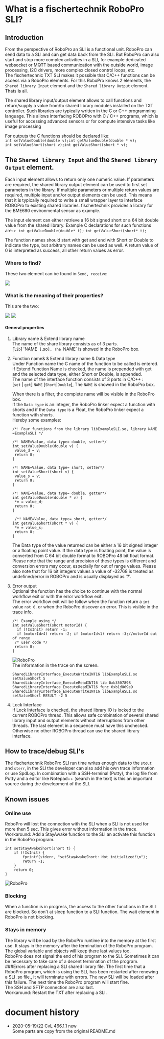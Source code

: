 # What is a fischertechnik RoboPro SLI?
## Introduction
From the perspective of RoboPro an SLI is a functional unit. RoboPro can send data to a SLI and can get data back from the SLI. But RoboPro can also start and stop more complex activities in a SLI, for example dedicated websocket or MQTT based communication with the outside world, image processing, I2C drivers, more complex closed control loops, etc.<br/>
The fischertechnic TXT SLI makes it possible that C/C++ functions can be access via a RoboPro elements.
For this RoboPro knows 2 elements, the `Shared library Input` element and the `Shared library Output` element. Thats is all.

The shared library input/output element allows to call functions and return/supply a value from/to shared library modules installed on the TXT controller. Such libraries are typically written in the C or C++ programming language. This allows interfacing ROBOPro with C / C++ programs, which is useful for accessing advanced sensors or for compute intensive tasks like image processing

For outputs the C functions should be declared like:<br/>
 `int setValueDouble(double v);int getValueDouble(double * v);`<br/> `int setValueShort(short v);int getValueShort(short * v); `

## The `Shared library Input` and the `Shared library Output` element.
Each input element allows to return only one numeric value. If parameters are required, the shared library output element can be used to first set parameters in the library. If multiple parameters or multiple return values are required, multiple input and/or output elements can be used. This means that it is typically required to write a small wrapper layer to interface ROBOPro to existing shared libraries. fischertechnik provides a library for the BME680 environmental sensor as example.

The input element can either retrieve a 16 bit signed short or a 64 bit double value from the shared library. Example C declarations for such functions are: `c int getValueDouble(double* t);` `int getValueShort(short* t);`

The function names should start with get and end with Short or Double to indicate the type, but arbitrary names can be used as well. A return value of 0 is interpreted as success, all other return values as error.

### Where to find?
These two element can be found in `Send, receive`:

![](./docs/sli/element(both).PNG)

### What is the meaning of their properties?
This are the two:

![](./docs/sli/element(set).png)  ![](./docs/sli/element(get).png)

#### General properties
1. Library name & Extend library name<br/>
   The name of the share library consists as of 3 parts. <br/>
   [`lib`] 'NAME` [`.so`], The `NAME` is showed in the RoboPro box. <br/>
2. Function name& & Extend library name & Data type<br/>
   Under Function name the C name of the function to be called is entered. If Extend Function Name is checked, the name is prepended with get and the selected data type, either Short or Double, is appended.<br/>
   The name of the interface function consists of 3 parts in C/C++ :<br/>
   [`set` | `get`] `NAME` [`Short`|`Double`], The `NAME` is showed in the RoboPro box. <br/>

   When there is a filter, the complete name will be visible in the RoboPro box.<br/>
   If the `Data type` is an integer, the RoboPro linker expect a function with shorts and
   if the `Data type` is a Float, the RoboPro linker expect a function with shorts.<br/>
   Hereby some examples:
   ```
   /*! Four functions from the library libExampleSLI.so, library NAME =ExampleSLI */

   /*! NAME=Value, data type= double, setter*/
   int setValueDouble(double v) {
   	value_d = v;
   	return 0;
   }

   /*! NAME=Value, data type= short, setter*/
   int setValueShort(short v) {
   	value_s = v;
   	return 0;
   }

   /*! NAME=Value, data type= double, getter*/
   int getValueDouble(double * v) {
   	*v = value_d;
   	return 0;
   }

    /*! NAME=Value, data type= short, getter*/
   int getValueShort(short * v) {
   	*v = value_s;
   	return 0;
   }
   ```
   The Data type of the value returned can be either a 16 bit signed integer or a floating point value. If the data type is floating point, the value is converted from C 64 bit double format to ROBOPro 48 bit float format. Please note that the range and precision of these types is different and conversion errors may occur, especially for out of range values. Please also note that for 16 bit integers values a value of -32768 is treated as undefined/error in ROBOPro and is usually displayed as '?'.

3. Error output<br/>
   Optional the function has the choice to continue with the normal workflow exit or with the error workflow exit.<br/>
   The error workflow exit will be follow when the function return a `int` value `not 0`. or when the RoboPro discover an error. This is visible in the trace info.<br/>
   ```
   /*! Example using */
   int setValueShort(short motorId) {
   	 if (!IsInit) return -1;
     if (motorId>4) return -2; if (motorId<1) return -3;//motorId out of range
   	/* user code */
   	return 0;
   }
   ```
   ![RoboPro](./docs/sli/element(error).png)<br/>
   The information in the trace on the screen.
   ```
   SharedLibraryInterface_ExecuteWriteINT16 libExampleSLI.so setValueShort 5
   SharedLibraryInterface_ExecuteReadINT16 lib 0xb3507898
   SharedLibraryInterface_ExecuteReadINT16 func 0xb1d809e9
   SharedLibraryInterface_ExecuteWriteINT16 libExampleSLI.so setValueShort RESULT -2 5

   ```
4. Lock Interface<br/>
    If Lock Interface is checked, the shared library IO is locked to the current ROBOPro thread. This allows safe combination of several shared library input and output elements without interruptions from other threads. The last element in a sequence must have this unchecked. Otherwise no other ROBOPro thread can use the shared library interface.

## How to trace/debug SLI's
  The fischertechnik RoboPro SLI run time writes enough data to the `stout` and `sterr`, in the SLI the developer can also add his own trace information or use SpdLog. In combination with a SSH-terminal (Putty), the log file from Putty and a editor like Notepad++ (search in the text) is this an important source during the development of the SLI.
## Known issues<br/>
### Online use
RoboPro will lost the connection with the SLI when a SLI is not used for more then 5 sec. This gives error without information in the trace.<br/> Workaround: Add a StayAwake function to the SLI an activate this function in the RoboPro program.
```
int setStayAwakeShort(short t) {
	if (!IsInit) {
		fprintf(stderr, "setStayAwakeShort: Not initialized!\n");
		return -1;
	}
	return 0;
}
```
 ![RoboPro](./docs/sli/element(5s).png)<br/>

### Blocking
When a function is in progress, the access to the other functions in the SLI are blocked. So don't at sleep function to a SLI function. The wait element in RoboPro is not blocking.
### Stays in memory
The library will be load by the RoboPro runtime into the memory at the first use. It stays in the memory after the termination of the RoboPro program. The global variable and objects will keep there last values too.<br/>
RoboPro does not signal the end of his program to the SLI. Sometimes it can be necessary to take care of a decent termination of the program.
###Errors after replacing a SLI shared library file.
The first time that a RoboPro program, which is using the SLI, has been restarted after renewing a SLI .so file., it will terminate with errors. The new SLI will be loaded after this failure. The next time the RoboPro program will start fine.<br/>
The SSH and SFTP connection are also last.<br/>
Workaround: Restart the TXT after replacing a SLI.


# document history
- 2020-05-19/22 CvL 466.1.1 new<br/>
  Some parts are copy from the original README.md

